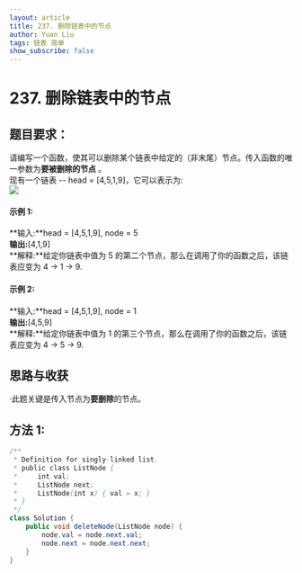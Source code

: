 ```yaml
---
layout: article
title: 237. 删除链表中的节点
author: Yuan Liu
tags: 链表 简单
show_subscribe: false
---
```


# 237. 删除链表中的节点

## 题目要求：
请编写一个函数，使其可以删除某个链表中给定的（非末尾）节点。传入函数的唯一参数为**要被删除的节点** 。  
现有一个链表 -- head = [4,5,1,9]，它可以表示为:  
![](https://assets.leetcode-cn.com/aliyun-lc-upload/uploads/2019/01/19/237_example.png)

#### 示例 1:  
**输入:**head = [4,5,1,9], node = 5    
**输出:**[4,1,9]  
**解释:**给定你链表中值为 5 的第二个节点，那么在调用了你的函数之后，该链表应变为 4 -> 1 -> 9.  

#### 示例 2:  
**输入:**head = [4,5,1,9], node = 1   
**输出:**[4,5,9]  
**解释:**给定你链表中值为 1 的第三个节点，那么在调用了你的函数之后，该链表应变为 4 -> 5 -> 9.  

## 思路与收获
·此题关键是传入节点为**要删除**的节点。

## 方法 1: 
```java
/**
 * Definition for singly-linked list.
 * public class ListNode {
 *     int val;
 *     ListNode next;
 *     ListNode(int x) { val = x; }
 * }
 */
class Solution {
    public void deleteNode(ListNode node) {
        node.val = node.next.val;
        node.next = node.next.next;
    }
}